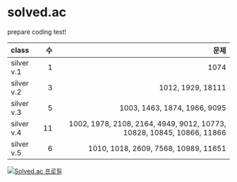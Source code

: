 # solved.ac
prepare coding test!


|class|수|문제|
|:-----|--:|----:|
|silver v.1|1|1074|
|silver v.2|3|1012, 1929, 18111|
|silver v.3|5|1003, 1463, 1874, 1966, 9095|
|silver v.4|11|1002, 1978, 2108, 2164, 4949, 9012, 10773, 10828, 10845, 10866, 11866|
|silver v.5|6|1010, 1018, 2609, 7568, 10989, 11651|

[![Solved.ac
프로필](http://mazassumnida.wtf/api/generate_badge?boj=hhzet11)](https://solved.ac/hhzet11)
